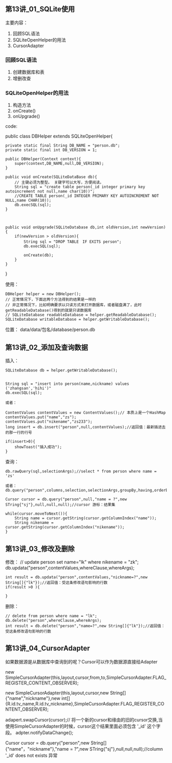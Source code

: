 ## 第13讲_01_SQLite使用

主要内容：

1. 回顾SQL语法
2. SQLiteOpenHelper的用法
3. CursorAdapter

### 回顾SQL语法

1. 创建数据库和表
1. 增删改查


### SQLiteOpenHelper的用法

1. 构造方法
2. onCreate()
3. onUpgrade()



code:


public class DBHelper extends SQLiteOpenHelper{
	
	private static final String DB_NAME = "person.db";
	private static final int DB_VERSION = 1;
	
	public DBHelper(Context context){
		super(context,DB_NAME,null,DB_VERSION);
	}

	public void onCreate(SQLiteDataBase db){
		// 主键必须为整型。 关键字可以大写，方便阅读。 
		String sql = "create table person(_id integer primary key autoincrement not null,name char(10))";
		//CREATE TABLE person(_id INTEGER PRIMARY KEY AUTOINCREMENT NOT NULL,name CHAR(10));
		db.execSQL(sql);
	}
	


	public void onUpgrade(SQLiteDatabase db,int oldVersion,int newVersion){
		if(newVersion > oldVersion){
			String sql = "DROP TABLE　IF EXITS person";
			db.execSQL(sql);
			
			onCreate(db);
		}	
	}
}

使用：


	DBHelper helper = new DBHelper();
	// 正常情况下，下面这两个方法得到的结果是一样的
	// 非正常情况下，比如明确要求以只读方式来打开数据库，或者磁盘满了，此时getReadableDatabase()得到的就是只读数据库
	// SQLiteDatabase readableDatabase = helper.getReadableDatabase();
	SQLiteDatabase writableDatabase = helper.getWritableDatabase();



位置： data/data/包名/database/person.db


## 第13讲_02_添加及查询数据

插入：

	
	SQLiteDatabase db = helper.getWritableDatabase();
	
	
	String sql = "insert into person(name,nickname) values ('zhangsan','hihi')"
	db.execSQL(sql);
	
	或者：
	
	ContentValues contentValues = new ContentValues();// 本质上是一个HashMap
	contentValues.put("name","zs");
	contentValues.put("nikename","zs233");
	long insert = db.insert("person",null,contentValues);//返回值：最新插进去的那一行的行号
	
	if(insert>0){
		showToast("插入成功");
	}


查询：


	db.rawQuery(sql,selectionArgs);//select * from person where name = 'zs'

	或者：
	db.query("person",columns,selection,selectionArgs,groupBy,having,orderBy);

	Cursor cursor = db.query("person",null,"name = ?",new STring{"sj"},null,null,null);//cursor 游标：结果集
	
	while(cursor.moveToNext()){
		String name = cursor.getString(cursor.getColumnIndex("name"));
		String nikename = cursor.getString(cursor.getColumnIndex("nikename"));
	}

	

## 第13讲_03_修改及删除


修改：
	// update person set name="lk" where nikename = "zk";
	db.updata("person",contentValues,whereClause,whereArgs);
	
	int result = db.updata("person",contentValues,"nickname=?",new String[]{"lk"});//返回值：受这条修改语句影响的行数
	if(result >0 ){
		
	}


删除：

	// delete from person where name = "lk";
	db.delete("person",whereClause,whereArgs);
	int result = db.delete("person","name=?",new String[]{"lk"});//返回值：受这条修改语句影响的行数


## 第13讲_04_CursorAdapter

如果数据源是从数据库中查询到的呢？Cursor可以作为数据源直接给Adapter

new SimpleCursorAdapter(this,layout,cursor,from,to,SimpleCursorAdapter.FLAG_REGISTER_CONTENT_OBSERVER);

new SimpleCursorAdapter(this,layout,cursor,new String[]{"name","nickname"},new int[]{R.id.tv_name,R.id.tv_nickname},SimpleCursorAdapter.FLAG_REGISTER_CONTENT_OBSERVER);


adapert.swapCursor(cursor);// 将一个新的cursor和缘由的旧的cursor交换,当使用SimpleCursorAdapter的时候，cursor这个结果里面必须包含 '_id' 这个字段。
adpter.notifyDataChange();


Cursor cursor = db.query("person",new String[]{"name"，"nickname"},"name = ?",new STring{"sj"},null,null,null);//column '_id' does not exists 异常